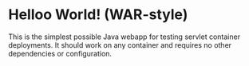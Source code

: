 Helloo World! (WAR-style)
===============

This is the simplest possible Java webapp for testing servlet container deployments.  It should work on any container and requires no other dependencies or configuration.

